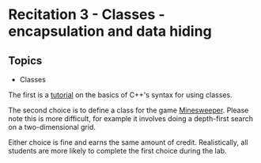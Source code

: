 # Recitation 3 - Classes - encapsulation and data hiding

## Topics
* Classes

The first is a [tutorial](./Rec03.pdf) on the basics of C++'s syntax for using classes.

The second choice is to define a class for the game [Minesweeper](minesweeper.pdf). Please note this is more difficult, for example it involves doing a depth-first search on a two-dimensional grid.

Either choice is fine and earns the same amount of credit. Realistically, all students are more likely to complete the first choice during the lab.